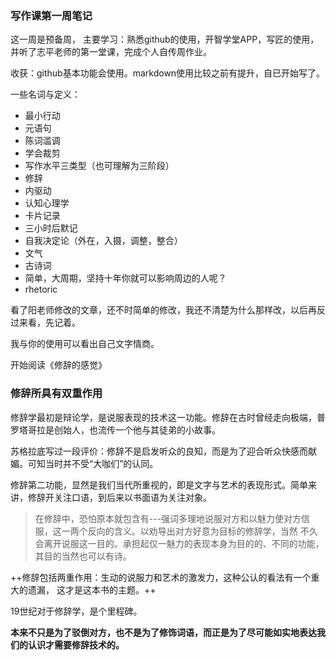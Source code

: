 ### 写作课第一周笔记


这一周是预备周， 主要学习：熟悉github的使用，开智学堂APP，写匠的使用，并听了志平老师的第一堂课，完成个人自传周作业。


收获：github基本功能会使用。markdown使用比较之前有提升，自已开始写了。

一些名词与定义：

- 最小行动
- 元语句
- 陈词滥调
- 学会裁剪
- 写作水平三类型（也可理解为三阶段）
- 修辞
- 内驱动
- 认知心理学
- 卡片记录
- 三小时后默记
- 自我决定论（外在，入摄，调整，整合）
- 文气
- 古诗词
- 简单，大周期，坚持十年你就可以影响周边的人呢？
- rhetoric

看了阳老师修改的文章，还不时简单的修改，我还不清楚为什么那样改，以后再反过来看，先记着。

我与你的使用可以看出自己文字情商。

开始阅读《修辞的感觉》

### 修辞所具有双重作用

修辞学最初是辩论学，是说服表现的技术这一功能。修辞在古时曾经走向极端，普罗塔哥拉是创始人，也流传一个他与其徒弟的小故事。


苏格拉底写过一段评价：修辞不是启发听众的良知，而是为了迎合听众快感而献媚。可知当时并不受“大咖们”的认同。

修辞第二功能，显然是我们当代所重视的，即是文字与艺术的表现形式。简单来讲，修辞开关注口语，到后来以书面语为关注对象。

> 在修辞中，恐怕原本就包含有---强词多理地说服对方和以魅力使对方信服，这一两个反向的含义。以劝导出对方好意为目标的修辞学，当然 不久会离开说服这一目的。承担起仅一魅力的表现本身为目的的、不同的功能，其目的当然也可以有诗。

++修辞包括两重作用：生动的说服力和艺术的激发力，这种公认的看法有一个重大的遗漏， 这才是这本书的主题。++


19世纪对于修辞学，是个里程碑。

**本来不只是为了驳倒对方，也不是为了修饰词语，而正是为了尽可能如实地表达我们的认识才需要修辞技术的。**






















